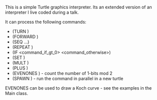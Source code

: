 This is a simple Turtle graphics interpreter.  Its an extended version of an interpreter I live coded during a talk.

It can process the following commands:

 * (TURN <angle>)
 * (FORWARD <distance>)
 * (SEQ <command> <command> ...) 
 * (REPEAT <count> <command>) 
 * (IF <expr> <command_if_gt_0> <command_otherwise>)
 * (SET <variable> <command>)
 * (MULT <command> <command>)
 * (PLUS <command> <command>)
 * (EVENONES <command>)  - count the number of 1-bits mod 2
 * (SPAWN <command>)  - run the command in parallel in a new turtle

EVENONES can be used to draw a Koch curve - see the examples in the Main class.

